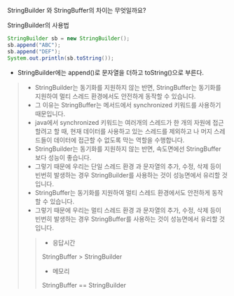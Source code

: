 StringBuilder 와 StringBuffer의 차이는 무엇일까요?

StringBuilder의 사용법
```java
StringBuilder sb = new StringBuilder();
sb.append("ABC");
sb.append("DEF");
System.out.println(sb.toString());
```

- StringBuilder에는 append()로 문자열을 더하고 toString()으로 부른다.

> - StringBuilder는 동기화를 지원하지 않는 반면, StringBuffer는 동기화를 지원하여 멀티 스레드 환경에서도 안전하게 동작할 수 있습니다.
> - 그 이유는 StringBuffer는 메서드에서 synchronized 키워드를 사용하기 때문입니다.
> - java에서 synchronized 키워드는 여러개의 스레드가 한 개의 자원에 접근할려고 할 때, 현재 데이터를 사용하고 있는 스레드를 제외하고 나 머지 스레드들이 데이터에 접근할 수 없도록 막는 역할을 수행합니다.
> - StringBuilder는 동기화를 지원하지 않는 반면, 속도면에선 StringBuffer 보다 성능이 좋습니다.
> - 그렇기 때문에 우리는 단일 스레드 환경 과 문자열의 추가, 수정, 삭제 등이 빈번히 발생하는 경우 StringBuilder를 사용하는 것이 성능면에서 유리할 것입니다.
> - StringBuffer는 동기화를 지원하여 멀티 스레드 환경에서도 안전하게 동작할 수 있습니다.
> - 그렇기 때문에 우리는 멀티 스레드 환경 과 문자열의 추가, 수정, 삭제 등이 빈번히 발생하는 경우 StringBuffer를 사용하는 것이 성능면에서 유리할 것입니다.
>> - 응답시간
>> 
>>  StringBuffer > StringBuilder
>> 
>>  - 메모리
>>
>> StringBuffer == StringBuilder
